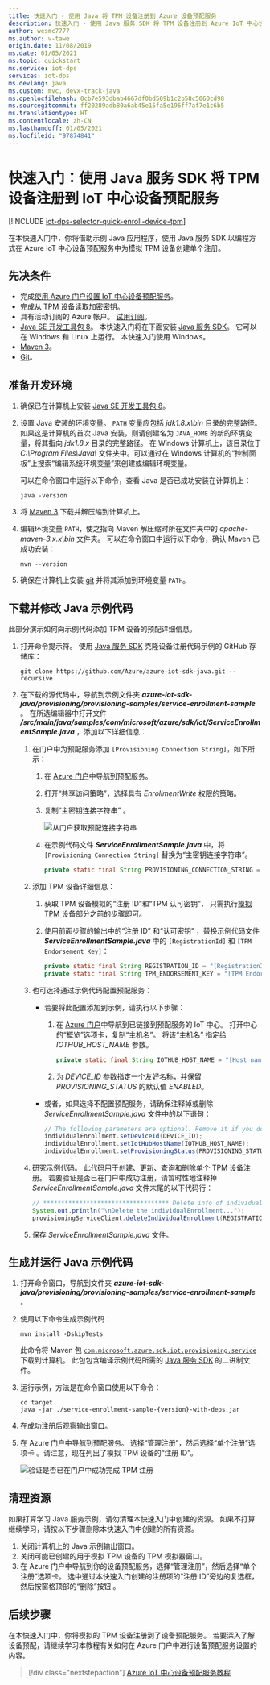 ```yaml
---
title: 快速入门 - 使用 Java 将 TPM 设备注册到 Azure 设备预配服务
description: 快速入门 - 使用 Java 服务 SDK 将 TPM 设备注册到 Azure IoT 中心设备预配服务 (DPS)。 本快速入门使用单独注册。
author: wesmc7777
ms.author: v-tawe
origin.date: 11/08/2019
ms.date: 01/05/2021
ms.topic: quickstart
ms.service: iot-dps
services: iot-dps
ms.devlang: java
ms.custom: mvc, devx-track-java
ms.openlocfilehash: 0cb7e593dbab4667df0bd509b1c2b58c5060cd98
ms.sourcegitcommit: ff20289adb80a6ab45e15fa5e196ff7af7e1c6b5
ms.translationtype: HT
ms.contentlocale: zh-CN
ms.lasthandoff: 01/05/2021
ms.locfileid: "97874841"
---
```

# <a name="quickstart-enroll-tpm-device-to-iot-hub-device-provisioning-service-using-java-service-sdk"></a>快速入门：使用 Java 服务 SDK 将 TPM 设备注册到 IoT 中心设备预配服务

[!INCLUDE [iot-dps-selector-quick-enroll-device-tpm](../../includes/iot-dps-selector-quick-enroll-device-tpm.md)]

在本快速入门中，你将借助示例 Java 应用程序，使用 Java 服务 SDK 以编程方式在 Azure IoT 中心设备预配服务中为模拟 TPM 设备创建单个注册。

## <a name="prerequisites"></a>先决条件

- 完成[使用 Azure 门户设置 IoT 中心设备预配服务](./quick-setup-auto-provision.md)。
- 完成[从 TPM 设备读取加密密钥](quick-create-simulated-device.md#simulatetpm)。
- 具有活动订阅的 Azure 帐户。 [试用订阅](https://www.microsoft.com/china/azure/index.html?fromtype=cn)。
- [Java SE 开发工具包 8](https://aka.ms/azure-jdks)。 本快速入门将在下面安装 [Java 服务 SDK](https://azure.github.io/azure-iot-sdk-java/service/)。 它可以在 Windows 和 Linux 上运行。 本快速入门使用 Windows。
- [Maven 3](https://maven.apache.org/download.cgi)。
- [Git](https://git-scm.com/download/)。

<a id="setupdevbox"></a>

## <a name="prepare-the-development-environment"></a>准备开发环境 

1. 确保已在计算机上安装 [Java SE 开发工具包 8](https://docs.microsoft.com/java/azure/jdk/)。 

2. 设置 Java 安装的环境变量。 `PATH` 变量应包括 *jdk1.8.x\bin* 目录的完整路径。 如果这是计算机的首次 Java 安装，则请创建名为 `JAVA_HOME` 的新的环境变量，将其指向 *jdk1.8.x* 目录的完整路径。 在 Windows 计算机上，该目录位于 *C:\\Program Files\\Java\\* 文件夹中。可以通过在 Windows 计算机的“控制面板”上搜索“编辑系统环境变量”来创建或编辑环境变量。   

   可以在命令窗口中运行以下命令，查看 Java 是否已成功安装在计算机上：

    ```cmd\sh
    java -version
    ```

3. 将 [Maven 3](https://maven.apache.org/download.cgi) 下载并解压缩到计算机上。 

4. 编辑环境变量 `PATH`，使之指向 Maven 解压缩时所在文件夹中的 *apache-maven-3.x.x\\bin* 文件夹。 可以在命令窗口中运行以下命令，确认 Maven 已成功安装：

    ```cmd\sh
    mvn --version
    ```

5. 确保在计算机上安装 [git](https://git-scm.com/download/) 并将其添加到环境变量 `PATH`。 


<a id="javasample"></a>

## <a name="download-and-modify-the-java-sample-code"></a>下载并修改 Java 示例代码

此部分演示如何向示例代码添加 TPM 设备的预配详细信息。 

1. 打开命令提示符。 使用 [Java 服务 SDK](https://azure.github.io/azure-iot-sdk-java/master/service/) 克隆设备注册代码示例的 GitHub 存储库：
    
    ```cmd\sh
    git clone https://github.com/Azure/azure-iot-sdk-java.git --recursive
    ```

2. 在下载的源代码中，导航到示例文件夹 **_azure-iot-sdk-java/provisioning/provisioning-samples/service-enrollment-sample_** 。 在所选编辑器中打开文件 **_/src/main/java/samples/com/microsoft/azure/sdk/iot/ServiceEnrollmentSample.java_** ，添加以下详细信息：

   1. 在门户中为预配服务添加 `[Provisioning Connection String]`，如下所示：
       1. 在 [Azure 门户](https://portal.azure.cn)中导航到预配服务。 
       2. 打开“共享访问策略”，选择具有 *EnrollmentWrite* 权限的策略。 
       3. 复制“主密钥连接字符串”  。 

           ![从门户获取预配连接字符串](./media/quick-enroll-device-tpm-java/provisioning-string.png)  

       4. 在示例代码文件 **_ServiceEnrollmentSample.java_** 中，将 `[Provisioning Connection String]` 替换为“主密钥连接字符串”。 
    
           ```Java
           private static final String PROVISIONING_CONNECTION_STRING = "[Provisioning Connection String]";
           ```

   2. 添加 TPM 设备详细信息：
       1. 获取 TPM 设备模拟的“注册 ID”和“TPM 认可密钥”，   只需执行[模拟 TPM 设备](quick-create-simulated-device.md#simulatetpm)部分之前的步骤即可。
       2. 使用前面步骤的输出中的“注册 ID”  和“认可密钥”  ，替换示例代码文件 **_ServiceEnrollmentSample.java_** 中的 `[RegistrationId]` 和 `[TPM Endorsement Key]`：
        
           ```Java
           private static final String REGISTRATION_ID = "[RegistrationId]";
           private static final String TPM_ENDORSEMENT_KEY = "[TPM Endorsement Key]";
           ```

   3. 也可选择通过示例代码配置预配服务：
      - 若要将此配置添加到示例，请执行以下步骤：
        1. 在 [Azure 门户](https://portal.azure.cn)中导航到已链接到预配服务的 IoT 中心。 打开中心的“概览”选项卡，复制“主机名”。   将该“主机名”  指定给 *IOTHUB_HOST_NAME* 参数。
            ```Java
            private static final String IOTHUB_HOST_NAME = "[Host name].azure-devices.cn";
            ```
        2. 为 *DEVICE_ID* 参数指定一个友好名称，并保留 *PROVISIONING_STATUS* 的默认值 *ENABLED*。 
    
      - 或者，如果选择不配置预配服务，请确保注释掉或删除 _ServiceEnrollmentSample.java_ 文件中的以下语句：
          ```Java
          // The following parameters are optional. Remove it if you don't need.
          individualEnrollment.setDeviceId(DEVICE_ID);
          individualEnrollment.setIotHubHostName(IOTHUB_HOST_NAME);
          individualEnrollment.setProvisioningStatus(PROVISIONING_STATUS);
          ```

   4. 研究示例代码。 此代码用于创建、更新、查询和删除单个 TPM 设备注册。 若要验证是否已在门户中成功注册，请暂时性地注释掉 _ServiceEnrollmentSample.java_ 文件末尾的以下代码行：
    
       ```Java
       // *********************************** Delete info of individualEnrollment ************************************
       System.out.println("\nDelete the individualEnrollment...");
       provisioningServiceClient.deleteIndividualEnrollment(REGISTRATION_ID);
       ```

   5. 保存 _ServiceEnrollmentSample.java_ 文件。

<a id="runjavasample"></a>

## <a name="build-and-run-the-java-sample-code"></a>生成并运行 Java 示例代码

1. 打开命令窗口，导航到文件夹 **_azure-iot-sdk-java/provisioning/provisioning-samples/service-enrollment-sample_** 。

2. 使用以下命令生成示例代码：

    ```cmd\sh
    mvn install -DskipTests
    ```

   此命令将 Maven 包 [`com.microsoft.azure.sdk.iot.provisioning.service`](https://www.mvnrepository.com/artifact/com.microsoft.azure.sdk.iot.provisioning/provisioning-service-client) 下载到计算机。 此包包含编译示例代码所需的 [Java 服务 SDK](https://azure.github.io/azure-iot-sdk-java/master/service/) 的二进制文件。 

3. 运行示例，方法是在命令窗口使用以下命令：

    ```cmd\sh
    cd target
    java -jar ./service-enrollment-sample-{version}-with-deps.jar
    ```

4. 在成功注册后观察输出窗口。 

5. 在 Azure 门户中导航到预配服务。 选择“管理注册”，然后选择“单个注册”选项卡   。请注意，现在列出了模拟 TPM 设备的“注册 ID”。  

    ![验证是否已在门户中成功完成 TPM 注册](./media/quick-enroll-device-tpm-java/verify-tpm-enrollment.png)  

## <a name="clean-up-resources"></a>清理资源
如果打算学习 Java 服务示例，请勿清理本快速入门中创建的资源。 如果不打算继续学习，请按以下步骤删除本快速入门中创建的所有资源。

1. 关闭计算机上的 Java 示例输出窗口。
1. 关闭可能已创建的用于模拟 TPM 设备的 TPM 模拟器窗口。
1. 在 Azure 门户中导航到你的设备预配服务，选择“管理注册”，然后选择“单个注册”选项卡。   选中通过本快速入门创建的注册项的“注册 ID”旁边的复选框，然后按窗格顶部的“删除”按钮   。

## <a name="next-steps"></a>后续步骤
在本快速入门中，你将模拟的 TPM 设备注册到了设备预配服务。 若要深入了解设备预配，请继续学习本教程有关如何在 Azure 门户中进行设备预配服务设置的内容。 

> [!div class="nextstepaction"]
> [Azure IoT 中心设备预配服务教程](./tutorial-set-up-cloud.md)
